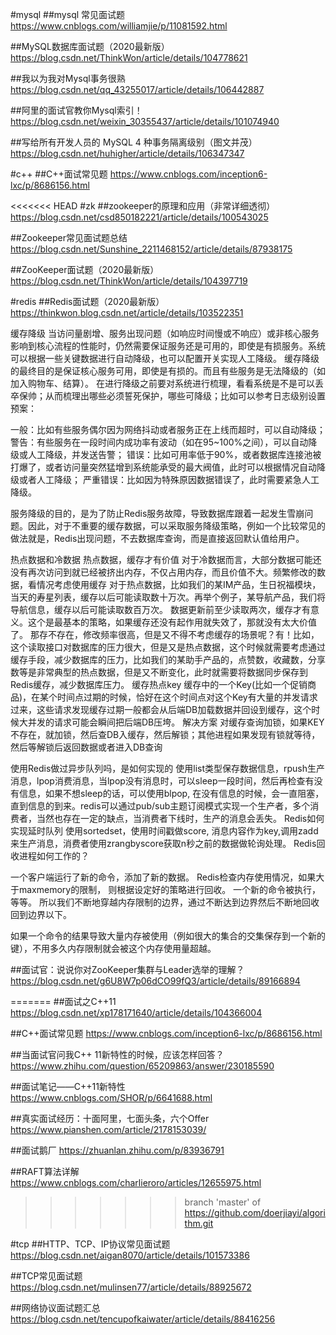 #mysql
##mysql 常见面试题
https://www.cnblogs.com/williamjie/p/11081592.html

##MySQL数据库面试题（2020最新版）
https://blog.csdn.net/ThinkWon/article/details/104778621

##我以为我对Mysql事务很熟
https://blog.csdn.net/qq_43255017/article/details/106442887

##阿里的面试官教你Mysql索引！
https://blog.csdn.net/weixin_30355437/article/details/101074940

##写给所有开发人员的 MySQL 4 种事务隔离级别（图文并茂）
https://blog.csdn.net/huhigher/article/details/106347347

#c++
##C++面试常见题
https://www.cnblogs.com/inception6-lxc/p/8686156.html

<<<<<<< HEAD
#zk
##zookeeper的原理和应用（非常详细透彻）
https://blog.csdn.net/csd850182221/article/details/100543025

##Zookeeper常见面试题总结
https://blog.csdn.net/Sunshine_2211468152/article/details/87938175

##ZooKeeper面试题（2020最新版）
https://blog.csdn.net/ThinkWon/article/details/104397719


#redis
##Redis面试题（2020最新版）
https://thinkwon.blog.csdn.net/article/details/103522351

缓存降级
当访问量剧增、服务出现问题（如响应时间慢或不响应）或非核心服务影响到核心流程的性能时，仍然需要保证服务还是可用的，即使是有损服务。系统可以根据一些关键数据进行自动降级，也可以配置开关实现人工降级。
缓存降级的最终目的是保证核心服务可用，即使是有损的。而且有些服务是无法降级的（如加入购物车、结算）。
在进行降级之前要对系统进行梳理，看看系统是不是可以丢卒保帅；从而梳理出哪些必须誓死保护，哪些可降级；比如可以参考日志级别设置预案：

一般：比如有些服务偶尔因为网络抖动或者服务正在上线而超时，可以自动降级；
警告：有些服务在一段时间内成功率有波动（如在95~100%之间），可以自动降级或人工降级，并发送告警；
错误：比如可用率低于90%，或者数据库连接池被打爆了，或者访问量突然猛增到系统能承受的最大阀值，此时可以根据情况自动降级或者人工降级；
严重错误：比如因为特殊原因数据错误了，此时需要紧急人工降级。

服务降级的目的，是为了防止Redis服务故障，导致数据库跟着一起发生雪崩问题。因此，对于不重要的缓存数据，可以采取服务降级策略，例如一个比较常见的做法就是，Redis出现问题，不去数据库查询，而是直接返回默认值给用户。


热点数据和冷数据
热点数据，缓存才有价值
对于冷数据而言，大部分数据可能还没有再次访问到就已经被挤出内存，不仅占用内存，而且价值不大。频繁修改的数据，看情况考虑使用缓存
对于热点数据，比如我们的某IM产品，生日祝福模块，当天的寿星列表，缓存以后可能读取数十万次。再举个例子，某导航产品，我们将导航信息，缓存以后可能读取数百万次。
数据更新前至少读取两次，缓存才有意义。这个是最基本的策略，如果缓存还没有起作用就失效了，那就没有太大价值了。
那存不存在，修改频率很高，但是又不得不考虑缓存的场景呢？有！比如，这个读取接口对数据库的压力很大，但是又是热点数据，这个时候就需要考虑通过缓存手段，减少数据库的压力，比如我们的某助手产品的，点赞数，收藏数，分享数等是非常典型的热点数据，但是又不断变化，此时就需要将数据同步保存到Redis缓存，减少数据库压力。
缓存热点key
缓存中的一个Key(比如一个促销商品)，在某个时间点过期的时候，恰好在这个时间点对这个Key有大量的并发请求过来，这些请求发现缓存过期一般都会从后端DB加载数据并回设到缓存，这个时候大并发的请求可能会瞬间把后端DB压垮。
解决方案
对缓存查询加锁，如果KEY不存在，就加锁，然后查DB入缓存，然后解锁；其他进程如果发现有锁就等待，然后等解锁后返回数据或者进入DB查询


使用Redis做过异步队列吗，是如何实现的
使用list类型保存数据信息，rpush生产消息，lpop消费消息，当lpop没有消息时，可以sleep一段时间，然后再检查有没有信息，如果不想sleep的话，可以使用blpop, 在没有信息的时候，会一直阻塞，直到信息的到来。redis可以通过pub/sub主题订阅模式实现一个生产者，多个消费者，当然也存在一定的缺点，当消费者下线时，生产的消息会丢失。
Redis如何实现延时队列
使用sortedset，使用时间戳做score, 消息内容作为key,调用zadd来生产消息，消费者使用zrangbyscore获取n秒之前的数据做轮询处理。
Redis回收进程如何工作的？

一个客户端运行了新的命令，添加了新的数据。
Redis检查内存使用情况，如果大于maxmemory的限制， 则根据设定好的策略进行回收。
一个新的命令被执行，等等。
所以我们不断地穿越内存限制的边界，通过不断达到边界然后不断地回收回到边界以下。

如果一个命令的结果导致大量内存被使用（例如很大的集合的交集保存到一个新的键），不用多久内存限制就会被这个内存使用量超越。


##面试官：说说你对ZooKeeper集群与Leader选举的理解？
https://blog.csdn.net/g6U8W7p06dCO99fQ3/article/details/89166894

=======
##面试之C++11
https://blog.csdn.net/xp178171640/article/details/104366004

##C++面试常见题
https://www.cnblogs.com/inception6-lxc/p/8686156.html

##当面试官问我C++ 11新特性的时候，应该怎样回答？
https://www.zhihu.com/question/65209863/answer/230185590

##面试笔记——C++11新特性
https://www.cnblogs.com/SHOR/p/6641688.html

##真实面试经历：十面阿里，七面头条，六个Offer
https://www.pianshen.com/article/2178153039/

##面试鹅厂
https://zhuanlan.zhihu.com/p/83936791

##RAFT算法详解
https://www.cnblogs.com/charlieroro/articles/12655975.html
>>>>>>> branch 'master' of https://github.com/doerjiayi/algorithm.git

#tcp
##HTTP、TCP、IP协议常见面试题
https://blog.csdn.net/aigan8070/article/details/101573386


##TCP常见面试题
https://blog.csdn.net/mulinsen77/article/details/88925672

##网络协议面试题汇总
https://blog.csdn.net/tencupofkaiwater/article/details/88416256


